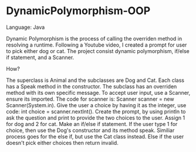 # DynamicPolymorphism-OOP

Language: Java

Dynamic Polymorphism is the process of calling the overriden method in resolving a runtime.
Following a Youtube video, I created a prompt for user to pick either dog or cat. 
The project consist dynamic polymorphism, if/else if statement, and a Scanner. 

How?

The superclass is Animal and the subclasses are Dog and Cat. 
Each class has a Speak method in the constructor.
The subclass has an overriden method with its own specific message. 
To accept user input, use a Scanner, ensure its imported.
The code for scanner is:  Scanner scanner = new Scanner(System.in).
Give the user a choice by having it as the integer, use code:
int choice = scanner.nextInt().
Create the prompt, by using println to ask the question and print to provide 
the two choices to the user. Assign 1 for dog and 2 for cat.
Make an if/else if statement. 
If the user type 1 for choice, then use the Dog's constructor and its method speak. 
Similiar process goes for the else if, but use the Cat class instead.
Else if the user doesn't pick either choices then return invalid. 
